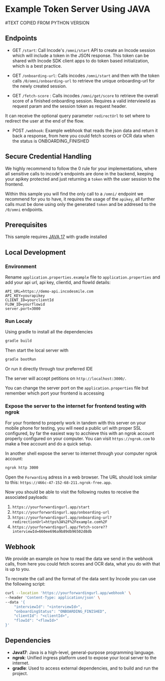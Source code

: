 # Example Token Server Using JAVA

#TEXT COPIED FROM PYTHON VERSION

## Endpoints

- GET `/start`: Call Incode's `/omni/start` API to create an Incode session which will include a token in the JSON response.  This token can be shared with Incode SDK client apps to do token based initialization, which is a best practice.

- GET `/onboarding-url`: Calls incodes `/omni/start` and then with the token calls `/0/omni/onboarding-url` to retrieve the unique onboarding-url for the newly created session.

- GET `/fetch-score` : Calls incodes `/omni/get/score` to retrieve the overall score of a finished onboarding session. Requires a valid interviewId as request param and the session token as request header.

It can receive the optional query parameter `redirectUrl` to set where to redirect the user at the end of the flow.

- POST `/webhook`: Example webhook that reads the json data and return it back a response, from here you could fetch scores or OCR data when the status is ONBOARDING_FINISHED

## Secure Credential Handling
We highly recommend to follow the 0 rule for your implementations, where all sensitive calls to incode's endpoints are done in the backend, keeping your apikey protected and just returning a `token` with the user session to the frontend.

Within this sample you will find the only call to a `/omni/` endpoint we recommend for you to have, it requires the usage of the `apikey`, all further calls must be done using only the generated `token` and be addresed to the `/0/omni` endpoints. 

## Prerequisites
This sample requires [JAVA 17](https://www.oracle.com/java/technologies/javase/jdk17-archive-downloads.html) with gradle installed

## Local Development

### Environment
Rename `application.properties.example` file to `application.properties` and add your api url, api key, clientId, and flowId details:

```application.properties
API_URL=https://demo-api.incodesmile.com
API_KEY=yourapikey
CLIENT_ID=yourclientId
FLOW_ID=yourflowid
server.port=3000
```

### Run Localy
Using gradle to install all the dependencies
```bash
gradle build
```

Then start the local server with
```bash
gradle bootRun
```

Or run it directly through tour preferred IDE

The server will accept petitions on `http://localhost:3000/`.

You can change the server port on the `application.properties` file but remember which port your frontend is accessing

### Expose the server to the internet for frontend testing with ngrok
For your frontend to properly work in tandem with this server on your mobile phone for testing, you will need a public url with proper SSL configured, by far the easiest way to acchieve this with an ngrok account properly configured on your computer. You can visit `https://ngrok.com` to make a free account and do a quick setup.

In another shell expose the server to internet through your computer ngrok account:

```bash
ngrok http 3000
```

Open the `Forwarding` adress in a web browser. The URL should look similar to this: `https://466c-47-152-68-211.ngrok-free.app`.

Now you should be able to visit the following routes to receive the associated payloads:
1. `https://yourforwardingurl.app/start`
2. `https://yourforwardingurl.app/onboarding-url`
3. `https://yourforwardingurl.app/onboarding-url?redirectionUrl=https%3A%2F%2Fexample.com%2F`
4. `https://yourforwardingurl.app/fetch-score??interviewId=660ee696a9b89db96502d8db`

## Webhook
We provide an example on how to read the data we send in the webhook calls, from here you could
fetch scores and OCR data, what you do with that is up to you.

To recreate the call and the format of the data sent by Incode you can use the following script:

```bash
curl --location 'https://yourforwardingurl.app/webhook' \
--header 'Content-Type: application/json' \
--data '{
    "interviewId": "<interviewId>",
    "onboardingStatus": "ONBOARDING_FINISHED",
    "clientId": "<clientId>",
    "flowId": "<flowId>"
}'
```

## Dependencies

* **Java17**: Java is a high-level, general-purpose programming language.
* **ngrok**: Unified ingress platform used to expose your local server to the internet.
* **gradle**: Used to access external dependencies, and to build and run the project.
